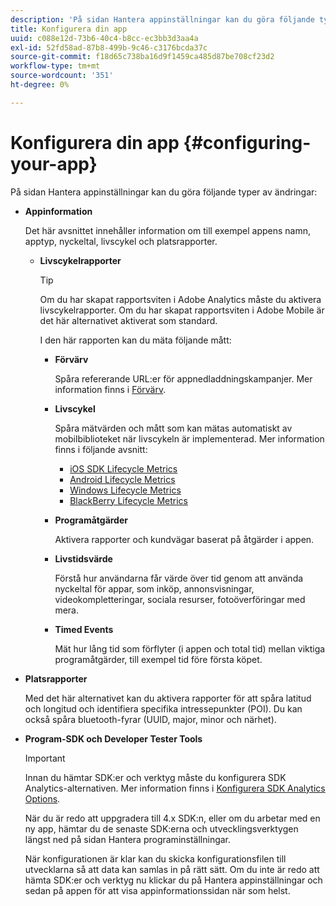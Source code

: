 ```yaml
---
description: 'På sidan Hantera appinställningar kan du göra följande typer av ändringar '
title: Konfigurera din app
uuid: c088e12d-73b6-40c4-b8cc-ec3bb3d3aa4a
exl-id: 52fd58ad-87b8-499b-9c46-c3176bcda37c
source-git-commit: f18d65c738ba16d9f1459ca485d87be708cf23d2
workflow-type: tm+mt
source-wordcount: '351'
ht-degree: 0%

---
```


# Konfigurera din app {#configuring-your-app}

På sidan Hantera appinställningar kan du göra följande typer av ändringar:

* **Appinformation**

   Det här avsnittet innehåller information om till exempel appens namn, apptyp, nyckeltal, livscykel och platsrapporter.

   * **Livscykelrapporter**

      >[!TIP]
      >
      >Om du har skapat rapportsviten i Adobe Analytics måste du aktivera livscykelrapporter. Om du har skapat rapportsviten i Adobe Mobile är det här alternativet aktiverat som standard.

      I den här rapporten kan du mäta följande mått:

      * **Förvärv**

         Spåra refererande URL:er för appnedladdningskampanjer. Mer information finns i [Förvärv](/help/using/acquisition-main/acquisition-main.md).

      * **Livscykel**

         Spåra mätvärden och mått som kan mätas automatiskt av mobilbiblioteket när livscykeln är implementerad. Mer information finns i följande avsnitt:

         * [iOS SDK Lifecycle Metrics](/help/ios/metrics.md)
         * [Android Lifecycle Metrics](/help/android/metrics.md)
         * [Windows Lifecycle Metrics](/help/universal-windows/metrics.md)
         * [BlackBerry Lifecycle Metrics](/help/blackberry/metrics.md)
      * **Programåtgärder**

         Aktivera rapporter och kundvägar baserat på åtgärder i appen.

      * **Livstidsvärde**

         Förstå hur användarna får värde över tid genom att använda nyckeltal för appar, som inköp, annonsvisningar, videokompletteringar, sociala resurser, fotoöverföringar med mera.

      * **Timed Events**

         Mät hur lång tid som förflyter (i appen och total tid) mellan viktiga programåtgärder, till exempel tid före första köpet.


* **Platsrapporter**

   Med det här alternativet kan du aktivera rapporter för att spåra latitud och longitud och identifiera specifika intressepunkter (POI). Du kan också spåra bluetooth-fyrar (UUID, major, minor och närhet).

* **Program-SDK och Developer Tester Tools**

   >[!IMPORTANT]
   >
   >Innan du hämtar SDK:er och verktyg måste du konfigurera SDK Analytics-alternativen. Mer information finns i [Konfigurera SDK Analytics Options](/help/using/c-manage-app-settings/c-mob-confg-app/t-config-analytics/t-config-analytics.md).

   När du är redo att uppgradera till 4.x SDK:n, eller om du arbetar med en ny app, hämtar du de senaste SDK:erna och utvecklingsverktygen längst ned på sidan Hantera programinställningar.

   När konfigurationen är klar kan du skicka konfigurationsfilen till utvecklarna så att data kan samlas in på rätt sätt. Om du inte är redo att hämta SDK:er och verktyg nu klickar du på Hantera appinställningar och sedan på appen för att visa appinformationssidan när som helst.
